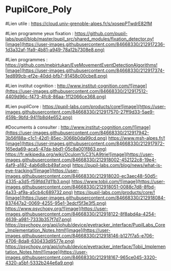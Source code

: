# PupilCore_Poly 

#Lien utile : 
 https://cloud.univ-grenoble-alpes.fr/s/xosepPTwdrE82fM 
 
#Lien programme yeux fixation : 
https://github.com/pupil-labs/pupil/blob/master/pupil_src/shared_modules/fixation_detector.py![image](https://user-images.githubusercontent.com/84668330/212917236-1d3a32af-1fa9-4b81-a949-78a12b7308e8.png)

#Lien programmes : 
https://github.com/mebirtukan/EyeMovementEventDetectionAlgorithms![image](https://user-images.githubusercontent.com/84668330/212917374-1ed899cb-ef2e-40dd-bfb7-91458c00cbe8.png)

#Lien institut cognition : 
http://www.institut-cognition.com/![image](https://user-images.githubusercontent.com/84668330/212917512-4409d96c-f473-4fc8-86aa-1f12066ce368.png)

#Lien pupilCore : 
https://pupil-labs.com/products/core![image](https://user-images.githubusercontent.com/84668330/212917570-27ff9d33-5ae9-459b-9bfd-9411b8d4e652.png)

#Documents à consulter :
http://www.institut-cognition.com/![image](https://user-images.githubusercontent.com/84668330/212917942-3b56f88a-c1c1-42d1-85ec-3066b0da99cd.png)
https://www.msh-alpes.fr/![image](https://user-images.githubusercontent.com/84668330/212917972-165eda69-aca5-47da-bbd1-05c8a001f863.png)
https://fr.wikipedia.org/wiki/Oculom%C3%A9trie![image](https://user-images.githubusercontent.com/84668330/212918002-452122c8-19e4-4af9-a182-4ab6d8cb49af.png)
https://pupil-labs.com/blog/news/what-is-eye-tracking/![image](https://user-images.githubusercontent.com/84668330/212918020-ec3aec48-50d5-4335-a3d5-f59fdd7d11b3.png)
https://www.tobii.com/![image](https://user-images.githubusercontent.com/84668330/212918051-0088c7d8-8fbd-4a33-af9a-a5cb4c689732.png)
https://pupil-labs.com/products/core/![image](https://user-images.githubusercontent.com/84668330/212918084-837447a2-0069-4255-95e1-3edcf5f3e3f5.png)
https://www.psychopy.org/![image](https://user-images.githubusercontent.com/84668330/212918122-8f8abd4a-4254-4639-a981-7333b357f7d7.png)
https://psychopy.org/api/iohub/device/eyetracker_interface/PupilLabs_Core_Implementation_Notes.html![image](https://user-images.githubusercontent.com/84668330/212918146-b127f7a5-e706-4706-8da8-630433d9577e.png)
https://psychopy.org/api/iohub/device/eyetracker_interface/Tobii_Implementation_Notes.html![image](https://user-images.githubusercontent.com/84668330/212918167-965ce045-3320-4320-a5bf-5332b244e6a9.png)
